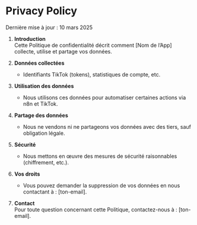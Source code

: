 # Privacy Policy

Dernière mise à jour : 10 mars 2025

1. **Introduction**  
   Cette Politique de confidentialité décrit comment [Nom de l’App] collecte, utilise et partage vos données.

2. **Données collectées**  
   - Identifiants TikTok (tokens), statistiques de compte, etc.

3. **Utilisation des données**  
   - Nous utilisons ces données pour automatiser certaines actions via n8n et TikTok.

4. **Partage des données**  
   - Nous ne vendons ni ne partageons vos données avec des tiers, sauf obligation légale.

5. **Sécurité**  
   - Nous mettons en œuvre des mesures de sécurité raisonnables (chiffrement, etc.).

6. **Vos droits**  
   - Vous pouvez demander la suppression de vos données en nous contactant à : [ton-email].

7. **Contact**  
   Pour toute question concernant cette Politique, contactez-nous à : [ton-email].
